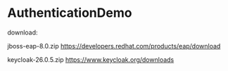 # AuthenticationDemo

download:

jboss-eap-8.0.zip
https://developers.redhat.com/products/eap/download

keycloak-26.0.5.zip
https://www.keycloak.org/downloads


